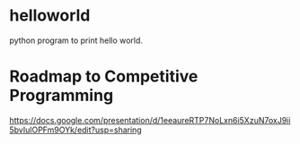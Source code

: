 # helloworld
 python program to print hello world.

# Roadmap to Competitive Programming
https://docs.google.com/presentation/d/1eeaureRTP7NoLxn6i5XzuN7oxJ9ii5bvIulOPFm9OYk/edit?usp=sharing
